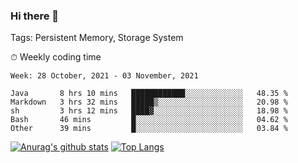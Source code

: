 ### Hi there 👋

Tags: Persistent Memory, Storage System

<!--

[![Anurag's github stats](https://github-readme-stats.vercel.app/api?username=wwyf)](https://github.com/anuraghazra/github-readme-stats)

[![Anurag's github stats](https://github-readme-stats.vercel.app/api?username=wwyf&count_private=true)](https://github.com/anuraghazra/github-readme-stats)


[![Top Langs](https://github-readme-stats.vercel.app/api/top-langs/?username=wwyf&count_private=true&&hide=jupyter%20notebook,html)](https://github.com/anuraghazra/github-readme-stats)



-->


⏱ Weekly coding time

<!--START_SECTION:waka-->
```text
Week: 28 October, 2021 - 03 November, 2021

Java       8 hrs 10 mins   ████████████░░░░░░░░░░░░░   48.35 % 
Markdown   3 hrs 32 mins   █████▒░░░░░░░░░░░░░░░░░░░   20.98 % 
sh         3 hrs 12 mins   ████▓░░░░░░░░░░░░░░░░░░░░   18.98 % 
Bash       46 mins         █░░░░░░░░░░░░░░░░░░░░░░░░   04.62 % 
Other      39 mins         █░░░░░░░░░░░░░░░░░░░░░░░░   03.84 % 
```
<!--END_SECTION:waka-->



[![Anurag's github stats](https://github-readme-stats.vercel.app/api?username=wwyf&count_private=true&show_icons=true&hide_border=true)](https://github.com/anuraghazra/github-readme-stats) [![Top Langs](https://github-readme-stats.vercel.app/api/top-langs/?username=wwyf&count_private=true&hide=jupyter%20notebook,html,OpenEdge%20ABL&langs_count=10&layout=compact&hide_border=true)](https://github.com/anuraghazra/github-readme-stats)

<!--

[![willianrod's wakatime stats](https://github-readme-stats.vercel.app/api/wakatime?username=wwyf)](https://github.com/anuraghazra/github-readme-stats)


-->

